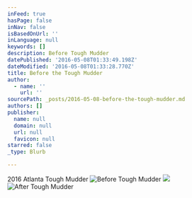 ```yaml
---
inFeed: true
hasPage: false
inNav: false
isBasedOnUrl: ''
inLanguage: null
keywords: []
description: Before Tough Mudder
datePublished: '2016-05-08T01:33:49.198Z'
dateModified: '2016-05-08T01:33:28.770Z'
title: Before the Tough Mudder
author:
  - name: ''
    url: ''
sourcePath: _posts/2016-05-08-before-the-tough-mudder.md
authors: []
publisher:
  name: null
  domain: null
  url: null
  favicon: null
starred: false
_type: Blurb

---
```

2016 Atlanta Tough Mudder
![Before Tough Mudder](https://the-grid-user-content.s3-us-west-2.amazonaws.com/d05ff3a3-1eee-4277-b2ce-f0f7e3cda3a6.jpg)
![](https://the-grid-user-content.s3-us-west-2.amazonaws.com/d7cda798-c66e-44ea-ad99-b04200da387b.jpg)
![After Tough Mudder](https://the-grid-user-content.s3-us-west-2.amazonaws.com/827d8aad-893c-4e75-b988-a7afdbbd779b.jpg)